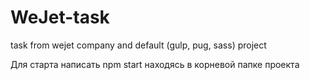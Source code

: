 # WeJet-task
task from wejet company and default (gulp, pug, sass) project

Для старта написать npm start находясь в корневой папке проекта
